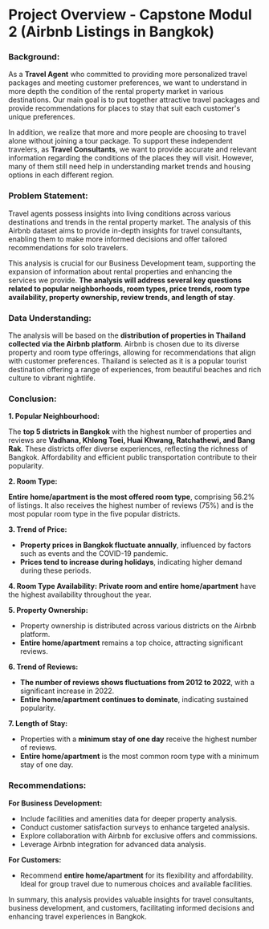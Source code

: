 # Project Overview - Capstone Modul 2 (Airbnb Listings in Bangkok)

### Background:
As a **Travel Agent** who committed to providing more personalized travel packages and meeting customer preferences, we want to understand in more depth the condition of the rental property market in various destinations. Our main goal is to put together attractive travel packages and provide recommendations for places to stay that suit each customer's unique preferences.

In addition, we realize that more and more people are choosing to travel alone without joining a tour package. To support these independent travelers, as **Travel Consultants**, we want to provide accurate and relevant information regarding the conditions of the places they will visit. However, many of them still need help in understanding market trends and housing options in each different region.

### Problem Statement:
Travel agents possess insights into living conditions across various destinations and trends in the rental property market. The analysis of this Airbnb dataset aims to provide in-depth insights for travel consultants, enabling them to make more informed decisions and offer tailored recommendations for solo travelers.

This analysis is crucial for our Business Development team, supporting the expansion of information about rental properties and enhancing the services we provide. **The analysis will address several key questions related to popular neighborhoods, room types, price trends, room type availability, property ownership, review trends, and length of stay**.

### Data Understanding:
The analysis will be based on the **distribution of properties in Thailand collected via the Airbnb platform**. Airbnb is chosen due to its diverse property and room type offerings, allowing for recommendations that align with customer preferences. Thailand is selected as it is a popular tourist destination offering a range of experiences, from beautiful beaches and rich culture to vibrant nightlife.

### Conclusion:

**1. Popular Neighbourhood:**

The **top 5 districts in Bangkok** with the highest number of properties and reviews are **Vadhana, Khlong Toei, Huai Khwang, Ratchathewi, and Bang Rak**.
These districts offer diverse experiences, reflecting the richness of Bangkok. Affordability and efficient public transportation contribute to their popularity.

**2. Room Type:**

**Entire home/apartment is the most offered room type**, comprising 56.2% of listings.
It also receives the highest number of reviews (75%) and is the most popular room type in the five popular districts.

**3. Trend of Price:**
- **Property prices in Bangkok fluctuate annually**, influenced by factors such as events and the COVID-19 pandemic.
- **Prices tend to increase during holidays**, indicating higher demand during these periods.

**4. Room Type Availability:**
**Private room and entire home/apartment** have the highest availability throughout the year.

**5. Property Ownership:**

- Property ownership is distributed across various districts on the Airbnb platform.
- **Entire home/apartment** remains a top choice, attracting significant reviews.

**6. Trend of Reviews:**

- **The number of reviews shows fluctuations from 2012 to 2022**, with a significant increase in 2022.
- **Entire home/apartment continues to dominate**, indicating sustained popularity.

**7. Length of Stay:**

- Properties with a **minimum stay of one day** receive the highest number of reviews.
- **Entire home/apartment** is the most common room type with a minimum stay of one day.


### Recommendations:

**For Business Development:** 

- Include facilities and amenities data for deeper property analysis.
- Conduct customer satisfaction surveys to enhance targeted analysis.
- Explore collaboration with Airbnb for exclusive offers and commissions.
- Leverage Airbnb integration for advanced data analysis.

**For Customers:**

- Recommend **entire home/apartment** for its flexibility and affordability. Ideal for group travel due to numerous choices and available facilities.


In summary, this analysis provides valuable insights for travel consultants, business development, and customers, facilitating informed decisions and enhancing travel experiences in Bangkok.
